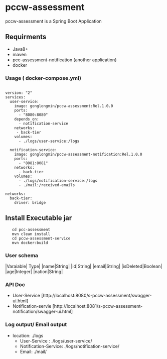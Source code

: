 # pccw-assessment
pccw-assessment is a Spring Boot Application

## Requirments
- Java8+
- maven
- pcc-assessment-notification (another application)
- docker

### Usage ( docker-compose.yml)
```Using a docker-compose yml to start this application, the file sample is like this:

version: "2"
services:
  user-service:
    image: gonglongmin/pccw-assessment:Rel.1.0.0
    ports:
      - "8080:8080"
    depends_on:
      - notification-service
    networks:
     - back-tier
    volumes:
      - ./logs/user-service:/logs

  notification-service:
    image: gonglongmin/pccw-assessment-notification:Rel.1.0.0
    ports:
      - "8081:8081"
    networks:
      - back-tier
    volumes:
      - ./logs/notification-service:/logs
      - ./mail:/received-emails

networks:
  back-tier:
    driver: bridge
```
## Install Executable jar
```git clone https://github.com/charles-gong/pccw-assessment.git
   cd pcc-assessment
   mvn clean install
   cd pccw-assessment-service
   mvn docker:build
```

### User schema
|Varaiable| Type|
|name|String|
|id|String|
|email|String|
|isDeleted|Boolean|
|age|Integer|
|nation|String|
 
 ### API Doc
 - User-Service [http://localhost:8080/s-pccw-assessment/swagger-ui.html] 
 - Notification-servie [http://localhost:8081/s-pccw-assessment-notification/swagger-ui.html]
 
 ### Log output/ Email output
 - location: ./logs
    - User-Service : ./logs/user-service/
    - Notification-Service: ./logs/notification-service/
    - Email: ./mail/
